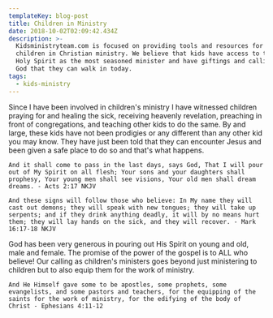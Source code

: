 ```yaml
---
templateKey: blog-post
title: Children in Ministry
date: 2018-10-02T02:09:42.434Z
description: >-
  Kidsministryteam.com is focused on providing tools and resources for equipping
  children in Christian ministry. We believe that kids have access to the same
  Holy Spirit as the most seasoned minister and have giftings and callings from
  God that they can walk in today.
tags:
  - kids-ministry
---
```

Since I have been involved in children's ministry I have witnessed children praying for and healing the sick, receiving heavenly revelation, preaching in front of congregations, and teaching other kids to do the same. By and large, these kids have not been prodigies or any different than any other kid you may know. They have just been told that they can encounter Jesus and been given a safe place to do so and that's what happens.

```
And it shall come to pass in the last days, says God, That I will pour out of My Spirit on all flesh; Your sons and your daughters shall prophesy, Your young men shall see visions, Your old men shall dream dreams. - Acts 2:17 NKJV
```

```
And these signs will follow those who believe: In My name they will cast out demons; they will speak with new tongues; they will take up serpents; and if they drink anything deadly, it will by no means hurt them; they will lay hands on the sick, and they will recover. - Mark 16:17-18 NKJV
```

God has been very generous in pouring out His Spirit on young and old, male and female. The promise of the power of the gospel is to ALL who believe! Our calling as children's ministers goes beyond just ministering to children but to also equip them for the work of ministry.

```
And He Himself gave some to be apostles, some prophets, some evangelists, and some pastors and teachers, for the equipping of the saints for the work of ministry, for the edifying of the body of Christ - Ephesians 4:11-12
```
